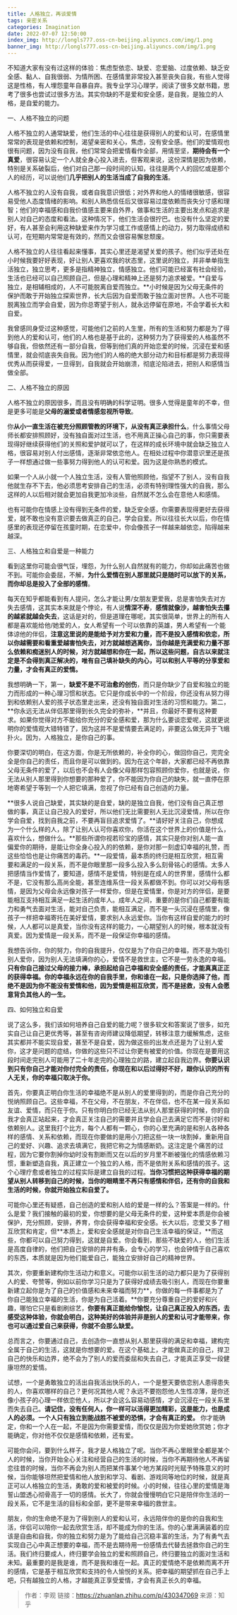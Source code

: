 ```yaml
---
title: 人格独立，再谈爱情
tags: 亲密关系
categories: Imagination
date: 2022-07-07 12:50:00
index_img: http://longls777.oss-cn-beijing.aliyuncs.com/img/1.png
banner_img: http://longls777.oss-cn-beijing.aliyuncs.com/img/1.png
---
```


不知道大家有没有过这样的体验：焦虑型依恋、缺爱、恋爱脑、过度依赖、缺乏安全感、黏人、自我很弱、为情所困、在感情里非常投入甚至丧失自我，有些人觉得这是性格，有人埋怨童年自暴自弃。我专业学习心理学，阅读了很多文献书籍，思考了很多也尝试过很多方法。其实你缺的不是爱和安全感，是自我，是独立的人格，是自爱的能力。

一、人格不独立的问题

人格不独立的人通常缺爱，他们生活的中心往往是获得别人的爱和认可，在感情里常常的表现是依赖和控制，渴望亲密和关心，焦虑，没有安全感。他们的爱情观也很有问题，因为没有自我，他们常常会把爱情看作全部，用情至坚，**期待会有一个真爱**，很容易认定一个人就全身心投入进去，但客观来说，这份深情是因为依赖，特别是关系破裂后，他们对自己那一段时间的认知，往往是两个人的回忆或是那个人的经历，可以说他们**几乎把别人的生活当成了自我的生活**。

人格不独立的人没有自我，或者自我意识很低；对外界和他人的情绪很敏感，很容易受他人态度情绪的影响。和别人熟悉信任后又很容易过度依赖而丧失分寸感和理智；他们的幸福感和自我价值感主要来自外界，做事和生活的主要出发点和追求是别人对自己的态度和看法。这种情况下，他们生活会很拧巴。也没有什么坚定的爱好，有人甚至会利用这种缺爱来作为学习或工作或感情上的动力，努力取得成绩和认可，在短期内常常是有效的，然而又会很容易懈怠颓废。

人格不独立的人往往看起来懂事，其实心里还是渴望关爱的孩子。他们似乎还处在小时候我要好好表现，好让别人更喜欢我的状态里，这里说的独立，并非单单指生活独立，独立思考，更多是指精神独立，情感独立。他们可能已经富有社会经验，生活也已经可以自己照顾自己，但是心理和精神上还是努力追求被爱。**自爱与独立，是相辅相成的，人不可能脱离自爱而独立。**小时候是因为父母无条件的保护而敢于开始独立探索世界，长大后因为自爱而敢于独立面对世界。人也不可能脱离独立而学会自爱，因为你总寄望于别人，就永远停留在原地，不会学着长大和自爱。

我曾感同身受过这种感觉，可能他们之前的人生里，所有的生活和努力都是为了得到他人的爱和认可，他们的人格也是基于此的，这种努力为了获得爱的人格虽然不够自我，但依然还有一部分自我，但等到他们真的开始恋爱的时候，沉浸在爱和感情里，就会彻底丧失自我。因为他们的人格的绝大部分动力和目标都是努力表现得优秀从而获得爱，一旦得到，自我就会开始崩溃，彻底沦陷进去，把别人和感情当做全部。



二、人格不独立的原因

人格不独立的原因很多，而且没有明确的科学证明。很多人觉得是童年的不幸，但是更多可能是**父母的溺爱或者情感忽视所导致**。

你**从小一直生活在被充分照顾管教的环境下，从没有真正承担什么**，什么事情父母师长都安排照顾好，没有独自面对过生活，也不用真正操心自己的事，你只需要表现得好继续获得他们的关照和爱护就可以了，在这样的成长环境中就会缺乏独立人格，很容易对别人付出感情，逐渐非常依恋他人。在相处过程中你潜意识里还是孩子一样想通过做一些事努力得到他人的认可和爱。因为这是你熟悉的模式。

如果一个人从小就一个人独立生活，没有人管他照顾他，指望不了别人，没有自我他就生存不下去，他必须思考安排自己的生活，必须有特别理性强大的自我，那么这样的人以后相对就会更加自我更加冷淡些，自然就不怎么会在意他人和感情。

也有可能你在情感上没有得到无条件的爱，缺乏安全感，你需要表现得更好去获得爱，就不敢也没有意识要去做真正的自己，学会自爱。所以往往长大以后，你在情感里的表现还停留在孩童时期，在恋爱中，你会像孩子一样越来越依恋，陷得越来越深。

三、人格独立和自爱是一种能力

看到这里你可能会很气馁，埋怨，为什么别人自然就有的能力，你却如此痛苦也做不到。可能你会委屈，不解，**为什么爱情在别人那里就只是随时可以放下的关系，而你却总是投入了全部的感情**。

每天在知乎都能看到有人提问，怎么才能让男/女朋友更爱我，总是害怕失去对方失去感情，这其实本来就是个悖论，有人说**情深不寿**，**感情就像沙，越害怕失去攥的越紧就越会失去**，这话是对的，但是道理在哪呢，其实很简单，世界上的所有人都是喜欢能给他/她爱的人，女人希望有一个可以依靠的英雄，男人希望有一个能体谅他的伴侣，**注意这里说的是能给予对方爱和力量，而不是投入感情和依恋，所以你越需要和看重爱越害怕失去，对方就越想逃离你，当你越是充满爱和力量不那么依赖和痴迷别人的时候，对方就越想和你在一起，所以这些问题，自古以来就注定是不会得到真正解决的，唯有自己填补缺失的内心，可以和别人平等的分享爱和力量，才会有真正的爱情。**

我想明确一下，第一，**缺爱不是不可治愈的创伤**，而只是你缺少了自爱和独立的能力而形成的一种心理习惯和状态。它只是你成长中的一个阶段，你还没有从努力得到和依赖别人爱的孩子状态里走出来，还没有独自面对生活的习惯和能力。第二，**你永远无法从伴侣那里得到长久完全的弥补，**并且，你最好不要有这种要求。如果你觉得对方不能给你充分的安全感和爱，那为什么要谈恋爱呢，这就更说明你的爱情观大错特错了，因为这并不是爱情要去满足的，非要这么做无异于飞蛾扑火。因为，人格独立，是你自己的事。

你要深切的明白，在这方面，你是无所依赖的，补全你的心，做回你自己，完完全全是你自己的责任，而且你是可以做到的。因为在这个年龄，大家都已经不再依靠父母无条件的爱了，以后也不会有人会像父母那样包容照顾你爱你，也就是说，你无法从别人那里得到你想要的那种爱了，你不能因为你自己的缺失，就一直停在原地寄希望于等到一个人把它填满，忽视了你已经有自己创造的力量。

**很多人说自己缺爱，其实缺的是自爱，缺的是独立自我，他们没有自己真正想做的事，真正让自己投入的爱好，所以他们无比需要别人无比沉浸爱情，所以在你学会自爱，找到自我之前，不要再盲目追求爱情了。**请好好关注自己，你想成为一个什么样的人，除了让别人认可你喜欢你，你活在这个世界上的价值是什么，喜欢什么，想做什么。**那些所谓你视若珍宝的感情，其实只是你对别人能一直偏爱你的期待，是能让你全身心投入的的依赖，是你对那一刻虚幻幸福的礼赞，而这些恰恰也是让你痛苦的毒药。**一段爱情，最本质的终归是相互欣赏，相互需要和满足的一段关系，而不是你眼里那一段多么投入多么刻骨铭心的感情。太多人把感情当作爱情了，要知道，感情不是爱情，特别是在成人的世界里，感情什么都不是，它没有那么高尚全能，甚至连维系住一段关系都做不到。你可以对父母有感情，是因为父母会永远像对孩子一样爱你，但是在爱情里，你是对方的伴侣，是要能相互支持相互满足一起生活的成年人。成年人之间，重要的是你们自己都要有能力和勇气去面对生活，能对自己负责，能相互满足，而不是一头沉浸在感情里，像孩子一样把幸福寄托在美好爱情，要求别人永远爱你。当你有这样自爱的能力的时候，人人都可以是真爱，当你没有这样的能力，一心期望别人的时候，根本就没有真爱。因为爱情是一段关系，而不是一段保证你幸福的感情。

我想告诉你，你的努力，你的自我提升，仅仅是为了你自己的幸福，而不是为吸引别人爱你，因为别人无法填满你的心，爱情不是救世主，它不是一劳永逸的幸福。**只有你自己接过父母的接力棒，承担起给自己幸福和安全感的责任，才能真真正正的获得幸福。**你的幸福永远在你的自我手里，你和谁在一起，只是你选择了他，而绝不是因为你不能没有爱情和他，因为**爱情是相互欣赏，而不是拯救，没有人会愿意背负其他人的一生。**

四、如何独立和自爱

说了这么多，我们该如何培养自己自爱的能力呢？很多软文和答案说了很多，如充实自己让自己更优秀等，甚至有咨询师建议降低期望，转移注意力缓解焦虑，这些其实都并不能实现自爱，甚至不是自爱，因为做这些的出发点还是为了让别人爱你，这才是问题的症结，你做的这些只不过让你更有被爱的价值。你现在是要用这段时间走完别人可能用了二十年走完的心理独立的路，建立起自我边界。**你要认识到只有你自己才能对你付完全的责任，你现在和以后过得好不好，跟你认识的所有人无关，你的幸福只取决于你。**

首先，你要真正明白你生活的幸福绝不是从别人的爱里得到的，而是你自己充分的悦纳照顾自己。这些幸福，不在父母，不在朋友，不在伴侣，也不在某一段关系如友谊、爱情，而只在于你。只有你明白你已经无法从别人那里获得的时候，你的自我才会真正站起来，才会真正关注自己的需要并且学会自己去满足它而不是讨好和依赖别人。这里我打个比方，每个人都有一颗心，你的心里充满的是和别人各种各样的感情、关系和依赖，而现在你要做的是用小刀把这些一块一块割掉，重新用自己的爱好、兴趣、追求去填满它，我把它称之为情感断奶。这注定是个痛苦的过程，因为它要你割掉你幼时没有割断而又在以后的岁月里不断被强化的情感依赖习惯，重新塑造自我，真正建立一个独立的人格，而不是依附关系和感情的孩子。这个心理疗愈或者独立的过程实际是建立自我的过程。**当你习惯把这种获得幸福的期望从别人转移到自己的时候，当你的眼睛里不再只有感情和伴侣，还有你的自我和生活的时候，你就开始独立和自爱了。**

可能你心里还有疑惑，自己创造的爱和别人给的爱是一样的么？答案是一样的。什么是爱？我们接触的最初的爱，你想要的是父母无条件的爱，这种爱本质是你会被保护，充分照顾，安排，养育，你会获得幸福和安全感。长大以后，恋爱又多了相互欣赏和肯定，但**本质上，爱和安全感就是对你自己生活幸福的保证，**而这些，你都可以自己努力得到，这就是自爱。你会看到，那些不缺爱的人，他们生活是高度自律的，他们把自己安排的井井有条，会专心的学习，也会钟情于自己喜欢的东西，本质就是因为他们能爱自己，能独立安排好自己的精神世界。

其次，你要重新建构你生活动力和意义。可能你以前生活的动力都只是为了获得别人的爱、夸赞等，例如以前你学习只是为了获得好成绩去吸引别人，而现在你要重新建立起你是为了自己的价值感和未来幸福而努力**，你做的每一件事都是为了你自己能独立幸福的生活，你是为自己活着。**你要充分尊重自己的爱好和兴趣，哪怕它只是看剧刷综艺，**你要有真正能给你愉悦，让自己真正投入的东西，去感受这种体验，你就会明白，这种美好的体验并非是别人的爱和认可才能带来，你也可以通过爱自己来获得，你就不会那么缺爱。**

总而言之，你要通过自己，去创造你一直想从别人那里获得的满足和幸福，建构完全属于自己的生活，这就是你想要的爱。在这个基础上，才能做真正的自己，捍卫自己的快乐和边界，绝不会为了别人的爱而委屈和失去自己，才能真正享受一段健康坦然的爱情。

试想，一个是勇敢独立的活出自我活出快乐的人，一个是整天要依恋别人患得患失的人，你喜欢哪样的自己？更何况其他人呢？永远不要抱怨他人生性凉薄，是你还像小孩子的心理一样依恋他人，所以才会这么容易动感情，才会沉浸在一段关系里而失去自己。**请记住，没有任何人，你一样可以活得更加精彩，这是能力，也是成人的必须。一个人只有独立到能战胜不被爱的恐惧，才会有真正的爱。** 你才能确定，你和一个人在一起，不是因为你需要爱情，而仅仅是因为你爱她欣赏她；你才能确定，你对他不仅仅是感情和依赖，还有爱。

可能你会问，要到什么样子，我才是人格独立了呢。当你不再心里眼里全都是某个人的时候，当你开始全心关注和经营自己的生活的时候，当你不再期待他人不再留恋往昔的时候，当你不再会为别人而把某件事某个地方某段时光赋予特殊意义的时候，当你能够坦然把爱情和他人放到和学习、看剧、游戏同等地位的时候，就是真正可以人格独立的生活，勇敢的爱和被爱的时候。小的时候，往往心里的爱情是海誓山盟透心彻骨高于一切的感情。长大了，你就会慢慢明白它只是陪伴你生活的一段关系，它不是生活的目标和全部，更不是带来幸福的救世主。

朋友，你的生命绝不是为了得到别人的爱和认可，永远陪伴你的是你的自我和生活，伴侣可以陪你一起去欣赏生活，却不能成为你的生活。你的心里满满装着的应该是自由和自我，你的独立和努力是为了能给自己沉稳丰富的生活，为了有勇气去实现自己心中真正想要的幸福，而不是去期待用一份感情去代替去拯救你自己的生活。我们终归要成人，终归要学会独立的爱和照顾自己，终归要独立的面对生活和未知。最重要的是我是谁，而不是我和谁在一起。真正的爱情绝不是依赖而离不开的感情，它是基于相互欣赏和支持的令人愉悦的关系。把幸福的期望抓在自己手上吧，只有越独立的人格，才越能真正享受爱情，才会有真正长久的幸福。

> 作者：李观
> 链接：https://zhuanlan.zhihu.com/p/430347069
> 来源：知乎




